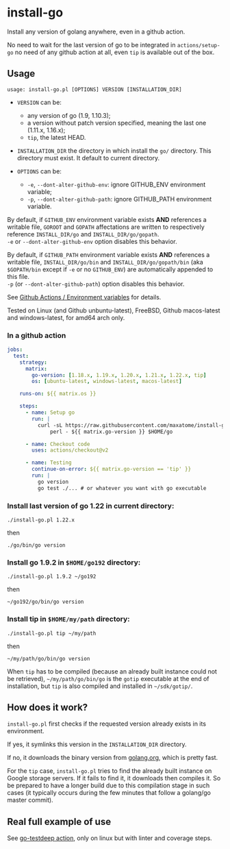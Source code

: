 # install-go

Install any version of golang anywhere, even in a github action.

No need to wait for the last version of go to be integrated in
`actions/setup-go` no need of any github action at all, even `tip` is
available out of the box.


## Usage

```
usage: install-go.pl [OPTIONS] VERSION [INSTALLATION_DIR]
```

- `VERSION` can be:
  - any version of go (1.9, 1.10.3);
  - a version without patch version specified, meaning the last one
    (1.11.x, 1.16.x);
  - `tip`, the latest HEAD.

- `INSTALLATION_DIR` the directory in which install the `go/`
  directory. This directory must exist. It default to current
  directory.

- `OPTIONS` can be:
  - `-e`, `--dont-alter-github-env`: ignore GITHUB_ENV environment variable;
  - `-p`, `--dont-alter-github-path`: ignore GITHUB_PATH environment variable.

By default, if `GITHUB_ENV` environment variable exists **AND** references
a writable file, `GOROOT` and `GOPATH` affectations are written to
respectively reference `INSTALL_DIR/go` and `INSTALL_DIR/go/gopath`.</br>
`-e` or `--dont-alter-github-env` option disables this behavior.

By default, if `GITHUB_PATH` environment variable exists **AND**
references a writable file, `INSTALL_DIR/go/bin` and
`INSTALL_DIR/go/gopath/bin` (aka `$GOPATH/bin` except if `-e` or no
`GITHUB_ENV`) are automatically appended to this file.</br>
`-p` (or `--dont-alter-github-path`) option disables this behavior.

See [Github Actions / Environment variables](https://docs.github.com/en/actions/learn-github-actions/environment-variables)
for details.

Tested on Linux (and Github unbuntu-latest), FreeBSD, Github
macos-latest and windows-latest, for amd64 arch only.


### In a github action

```yaml
jobs:
  test:
    strategy:
      matrix:
        go-version: [1.18.x, 1.19.x, 1.20.x, 1.21.x, 1.22.x, tip]
        os: [ubuntu-latest, windows-latest, macos-latest]

    runs-on: ${{ matrix.os }}

    steps:
      - name: Setup go
        run: |
          curl -sL https://raw.githubusercontent.com/maxatome/install-go/v3.6/install-go.pl |
              perl - ${{ matrix.go-version }} $HOME/go

      - name: Checkout code
        uses: actions/checkout@v2

      - name: Testing
        continue-on-error: ${{ matrix.go-version == 'tip' }}
        run: |
          go version
          go test ./... # or whatever you want with go executable
```


### Install last version of go 1.22 in current directory:

```
./install-go.pl 1.22.x
```

then

```
./go/bin/go version
```


### Install go 1.9.2 in `$HOME/go192` directory:

```
./install-go.pl 1.9.2 ~/go192
```

then

```
~/go192/go/bin/go version
```

### Install tip in `$HOME/my/path` directory:

```
./install-go.pl tip ~/my/path
```

then

```
~/my/path/go/bin/go version
```

When `tip` has to be compiled (because an already built instance could
not be retrieved), `~/my/path/go/bin/go` is the `gotip` executable at
the end of installation, but `tip` is also compiled and installed in
`~/sdk/gotip/`.


## How does it work?

`install-go.pl` first checks if the requested version already exists
in its environment.

If yes, it symlinks this version in the `INSTALLATION_DIR` directory.

If no, it downloads the binary version from
[golang.org](https://golang.org/dl/), which is pretty fast.

For the `tip` case, `install-go.pl` tries to find the already built
instance on Google storage servers. If it fails to find it, it
downloads then compiles it. So be prepared to have a longer build due
to this compilation stage in such cases (it typically occurs during
the few minutes that follow a golang/go master commit).


## Real full example of use

See [go-testdeep action](https://github.com/maxatome/go-testdeep/blob/master/.github/workflows/ci.yml),
only on linux but with linter and coverage steps.
